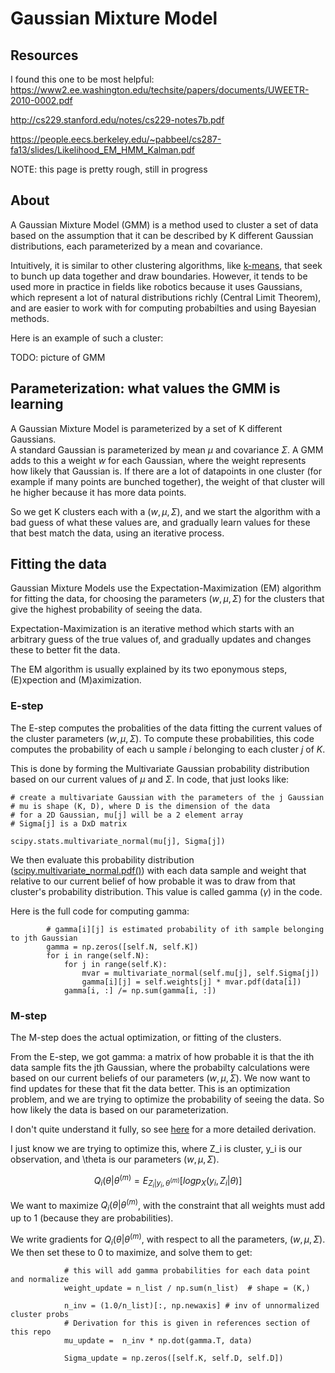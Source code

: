 
# Gaussian Mixture Model

## Resources

I found this one to be most helpful: <br>
https://www2.ee.washington.edu/techsite/papers/documents/UWEETR-2010-0002.pdf

http://cs229.stanford.edu/notes/cs229-notes7b.pdf

https://people.eecs.berkeley.edu/~pabbeel/cs287-fa13/slides/Likelihood_EM_HMM_Kalman.pdf

NOTE: this page is pretty rough, still in progress


## About

A Gaussian Mixture Model (GMM) is a method used to cluster a set of data based
on the assumption that it can be described by K different Gaussian distributions,
each parameterized by a mean and covariance. 

Intuitively, it is similar to other clustering algorithms, like [k-means](https://en.wikipedia.org/wiki/K-means_clustering), that seek to bunch up data together and
draw boundaries.
However, it tends to be used more in practice in fields like robotics because it
uses Gaussians, which represent a lot of natural distributions richly (Central 
Limit Theorem), and are easier to work with for computing probabilties and 
using Bayesian methods.

Here is an example of such a cluster:

TODO: picture of GMM


## Parameterization: what values the GMM is learning

A Gaussian Mixture Model is parameterized by a set of K different Gaussians.  
A standard Gaussian is parameterized by mean $\mu$ and covariance $\Sigma$. A 
GMM adds to this a weight $w$ for each Gaussian, where the weight represents 
how likely that Gaussian is.  If there are a lot of datapoints in one cluster 
(for example if many points are bunched together), the weight of that cluster 
will he higher because it has more data points.

So we get K clusters each with a $(w, \mu, \Sigma)$, and we start the algorithm 
with a bad guess of what these values are, and gradually learn values for these
that best match the data, using an iterative process.

## Fitting the data

Gaussian Mixture Models use the Expectation-Maximization (EM) algorithm for
fitting the data, for choosing the parameters $(w, \mu, \Sigma)$ for the
clusters that give the highest probability of seeing the data.

Expectation-Maximization is an iterative method which starts with an arbitrary 
guess of the true values of, and gradually updates and changes these to better 
fit the data.

The EM algorithm is usually explained by its two eponymous steps, (E)xpection and (M)aximization.

### E-step

The E-step computes the probalities of the data fitting the current values of the
cluster parameters $(w, \mu, \Sigma)$.  To compute these probabilities, this 
code computes the probability of each u sample $i$ belonging to each cluster 
$j$ of $K$. 

This is done by forming the Multivariate Gaussian probability distribution 
based on our current values of $\mu$ and $\Sigma$. In code, that just looks like:
```
# create a multivariate Gaussian with the parameters of the j Gaussian
# mu is shape (K, D), where D is the dimension of the data
# for a 2D Gaussian, mu[j] will be a 2 element array
# Sigma[j] is a DxD matrix

scipy.stats.multivariate_normal(mu[j], Sigma[j])

```

We then evaluate this probability distribution ([scipy.multivariate_normal.pdf()](https://docs.scipy.org/doc/scipy-0.14.0/reference/generated/scipy.stats.multivariate_normal.html)) 
with each data sample and weight that relative to our current belief of how probable
it was to draw from that cluster's probability distribution.  This value is 
called gamma ($\gamma$) in the code.

Here is the full code for computing gamma:
```
        # gamma[i][j] is estimated probability of ith sample belonging to jth Gaussian
        gamma = np.zeros([self.N, self.K])
        for i in range(self.N):
            for j in range(self.K):
                mvar = multivariate_normal(self.mu[j], self.Sigma[j])
                gamma[i][j] = self.weights[j] * mvar.pdf(data[i])
            gamma[i, :] /= np.sum(gamma[i, :])

```

### M-step

The M-step does the actual optimization, or fitting of the clusters.

From the E-step, we got gamma: a matrix of how probable it is that the ith 
data sample fits the jth Gaussian, where the probabilty calculations were
based on our current beliefs of our parameters $(w, \mu, \Sigma)$. We now
want to find updates for these that fit the data better. This is an optimization
problem, and we are trying to optimize the probability of seeing the data.
So how likely the data is based on our parameterization.


I don't quite understand it fully, so see
[here](https://www2.ee.washington.edu/techsite/papers/documents/UWEETR-2010-0002.pdf) for a more detailed derivation.

I just know we are trying to optimize this, where Z_i is cluster, y_i is our observation, and \theta is our parameters $(w, \mu, \Sigma)$.

$$Q_i(\theta | \theta^{(m)} = E_{Z_i | y_i, \theta^{(m)}} [log p_X(y_i, Z_i | \theta)]$$


We want to maximize $Q_i(\theta | \theta^{(m)}$, with the constraint that
all weights must add up to 1 (because they are probabilities).

We write gradients for $Q_i(\theta | \theta^{(m)}$, with respect to all the
parameters, $(w, \mu, \Sigma)$. We then set these to 0 to maximize, and solve
them to get: 

```
			# this will add gamma probabilities for each data point and normalize
            weight_update = n_list / np.sum(n_list)  # shape = (K,)

            n_inv = (1.0/n_list)[:, np.newaxis] # inv of unnormalized cluster probs
            # Derivation for this is given in references section of this repo
            mu_update =  n_inv * np.dot(gamma.T, data) 

            Sigma_update = np.zeros([self.K, self.D, self.D])

```

<!--
Specifically, for each data sample that we get, we want to maximize the 
probability a

seeing the observation, cluso

We want to maximize the Expectation.
This amounts to wanting the clusters that fit the data points better to also be
the ones that.

We want cluster

we are trying to maximize the Expectation of the probability of 
-->




<!--
The for EM generally is:
$$Q_i(\theta | \theta^{(m)}) = E_{X_i|y_i,\theta^{(m)}}[log p(X_i, \theta)]$$
-->
